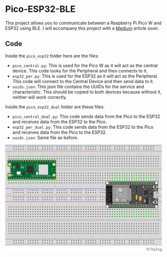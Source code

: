 # Pico-ESP32-BLE
This project allows you to communicate between a Raspberry Pi Pico W and ESP32 using BLE. I will accompany this project with a [Medium](https://medium.com/p/16ff26bde913) article soon.

## Code

Inside the `pico_esp32` folder here are the files:

* `pico_central.py`: This is used for the Pico W as it will act as the central device. This code looks for the Peripheral and then connects to it.
* `esp32_per.py`: This is used for the ESP32 as it will act as the Peripheral. This code will connect to the Central Device and then send data to it.
* `uuids.json`: This json file contains the UUIDs for the service and characteristic. This should be copied to both devices because without it, neither will work correctly.

Inside the `pico_esp32_dual` folder are these files:
* `pico_central_dual.py`: This code sends data from the Pico to the ESP32 and receives data from the ESP32 to the Pico.
* `esp32_per_dual.py`: This code sends data from the ESP32 to the Pico and receives data from the Pico to the ESP32.
* `uuids.json`: Same file as before.

![image](https://github.com/sentairanger/Pico-ESP32-BLE/blob/main/pico-esp32_bb.jpg)
